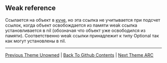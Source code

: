 ## Weak reference

Ссылается на объект в [куче](../../RandomAccessMemory/Heap.md), но эта ссылка не учитывается при подсчет ссылок, когда объект освобождается из памяти weak ссылка установливается в nil (обозначая что объект уже освободился из памяти). Соответственно weak ссылки принадлежит к типу Optional так как могут установлены в nil. 




---

[Previous Theme Unowned](./Unowned.md) | [Back To Github Contents](https://github.com/eldaroid/iOSWiki) |  [Next Theme ARC](../ARC.md)
